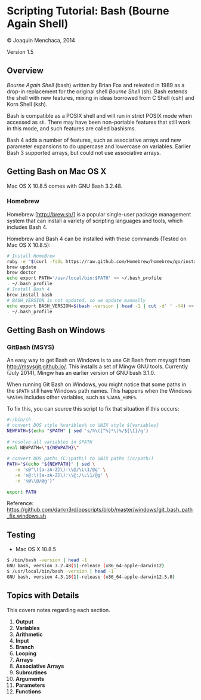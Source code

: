 # Scripting Tutorial: Bash (Bourne Again Shell)

© Joaquin Menchaca, 2014

Version 1.5

## Overview

*Bourne Again Shell* (bash) written by Brian Fox and releated in 1989 as a drop-in replacement for the original shell *Bourne Shell* (sh).  Bash extends the shell with new features, mixing in ideas borrowed from C Shell (csh) and Korn Shell (ksh).

Bash is compatible as a POSIX shell and will run in strict POSIX mode when accessed as ```sh```.  There may have been non-portable features that still work in this mode, and such features are called bashisms.

Bash 4 adds a number of features, such as associative arrays and new parameter expansions to do uppercase and lowercase on variables.  Earlier Bash 3 supported arrays, but could not use associative arrays.

## Getting Bash on Mac OS X

Mac OS X 10.8.5 comes with GNU Bash 3.2.48.

### Homebrew

Homebrew [http://brew.sh/] is a popular single-user package management system that can install a variety of scripting languages and tools, which includes Bash 4.

Homebrew and Bash 4 can be installed with these commands (Tested on Mac OS X 10.8.5):

```bash
# Install HomeBrew
ruby -e "$(curl -fsSL https://raw.github.com/Homebrew/homebrew/go/install)"
brew update
brew doctor
echo export PATH='/usr/local/bin:$PATH' >> ~/.bash_profile
. ~/.bash_profile
# Install Bash 4
brew install bash
# BASH_VERSION is not updated, so we update manually
echo export BASH_VERSION=$(bash -version | head -1 | cut -d' ' -f4) >> ~/.bash_profile
. ~/.bash_profile
```

## Getting Bash on Windows

### GitBash (MSYS)

An easy way to get Bash on Windows is to use Git Bash from msysgit from http://msysgit.github.io/.  This installs a set of Mingw GNU tools.  Currently (July 2014), Mingw has an earlier version of GNU bash 3.1.0.

When running Git Bash on Windows, you might notice that some paths in the ```$PATH``` still have Windows path names.  This happens when the Windows ```%PATH%``` includes other variables, such as ```%JAVA_HOME%```.  

To fix this, you can source this script to fix that situation if this occurs:

```bash
#!/bin/sh
# convert DOS style %varibles% to UNIX style ${variables}
NEWPATH=$(echo "$PATH" | sed 's/%\([^%]*\)%/${\1}/g')
 
# resolve all variables in $PATH
eval NEWPATH=\"${NEWPATH}\"
 
# convert DOS paths (C:\path\) to UNIX paths (/c/path/)
PATH="$(echo "${NEWPATH}" | sed \
   -e 's@^\([a-zA-Z]\):\\@/\L\1/@g' \
   -e 's@:\([a-zA-Z]\):\\@:/\L\1/@g' \
   -e 's@\\@/@g')"
 
export PATH
```
Reference: https://github.com/darkn3rd/opscripts/blob/master/windows/git_bash_path_fix.windows.sh

## Testing

* Mac OS X 10.8.5

```bash
$ /bin/bash -version | head -1
GNU bash, version 3.2.48(1)-release (x86_64-apple-darwin12)
$ /usr/local/bin/bash -version | head -1
GNU bash, version 4.3.18(1)-release (x86_64-apple-darwin12.5.0)
```

## Topics with Details 

This covers notes regarding each section.

1. **Output**
2. **Variables**
3. **Arithmetic**
4. **Input**
5. **Branch**
6. **Looping**
7. **Arrays**
8. **Associative Arrays**
9. **Subroutines** 
10. **Arguments**
11. **Parameters**
12. **Functions**
